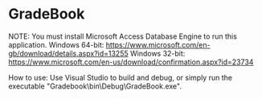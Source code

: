 # GradeBook
NOTE: You must install Microsoft Access Database Engine to run this application.
Windows 64-bit: https://www.microsoft.com/en-gb/download/details.aspx?id=13255
Windows 32-bit: https://www.microsoft.com/en-us/download/confirmation.aspx?id=23734

How to use: Use Visual Studio to build and debug, or simply run the executable "Gradebook\bin\Debug\GradeBook.exe".

